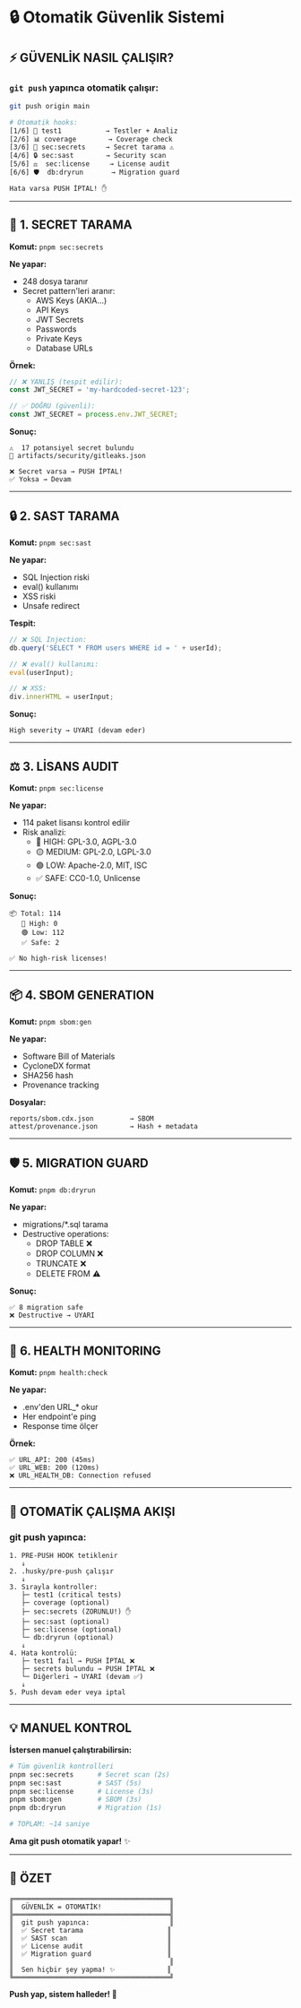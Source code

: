 # 🔒 Otomatik Güvenlik Sistemi

## ⚡ GÜVENLİK NASIL ÇALIŞIR?

### **`git push` yapınca otomatik çalışır:**

```bash
git push origin main

# Otomatik hooks:
[1/6] 🧪 test1           → Testler + Analiz
[2/6] 📊 coverage        → Coverage check
[3/6] 🔐 sec:secrets     → Secret tarama ⚠️
[4/6] 🔒 sec:sast        → Security scan
[5/6] ⚖️  sec:license     → License audit
[6/6] 🛡️  db:dryrun       → Migration guard

Hata varsa PUSH İPTAL! ✋
```

---

## 🔐 1. SECRET TARAMA

**Komut:** `pnpm sec:secrets`

**Ne yapar:**

- 248 dosya taranır
- Secret pattern'leri aranır:
  - AWS Keys (AKIA...)
  - API Keys
  - JWT Secrets
  - Passwords
  - Private Keys
  - Database URLs

**Örnek:**

```javascript
// ❌ YANLIŞ (tespit edilir):
const JWT_SECRET = 'my-hardcoded-secret-123';

// ✅ DOĞRU (güvenli):
const JWT_SECRET = process.env.JWT_SECRET;
```

**Sonuç:**

```
⚠️  17 potansiyel secret bulundu
📁 artifacts/security/gitleaks.json

❌ Secret varsa → PUSH İPTAL!
✅ Yoksa → Devam
```

---

## 🔒 2. SAST TARAMA

**Komut:** `pnpm sec:sast`

**Ne yapar:**

- SQL Injection riski
- eval() kullanımı
- XSS riski
- Unsafe redirect

**Tespit:**

```javascript
// ❌ SQL Injection:
db.query('SELECT * FROM users WHERE id = ' + userId);

// ❌ eval() kullanımı:
eval(userInput);

// ❌ XSS:
div.innerHTML = userInput;
```

**Sonuç:**

```
High severity → UYARI (devam eder)
```

---

## ⚖️ 3. LİSANS AUDIT

**Komut:** `pnpm sec:license`

**Ne yapar:**

- 114 paket lisansı kontrol edilir
- Risk analizi:
  - 🔴 HIGH: GPL-3.0, AGPL-3.0
  - 🟡 MEDIUM: GPL-2.0, LGPL-3.0
  - 🟢 LOW: Apache-2.0, MIT, ISC
  - ✅ SAFE: CC0-1.0, Unlicense

**Sonuç:**

```
📦 Total: 114
   🔴 High: 0
   🟢 Low: 112
   ✅ Safe: 2

✅ No high-risk licenses!
```

---

## 📦 4. SBOM GENERATION

**Komut:** `pnpm sbom:gen`

**Ne yapar:**

- Software Bill of Materials
- CycloneDX format
- SHA256 hash
- Provenance tracking

**Dosyalar:**

```
reports/sbom.cdx.json         → SBOM
attest/provenance.json        → Hash + metadata
```

---

## 🛡️ 5. MIGRATION GUARD

**Komut:** `pnpm db:dryrun`

**Ne yapar:**

- migrations/\*.sql tarama
- Destructive operations:
  - DROP TABLE ❌
  - DROP COLUMN ❌
  - TRUNCATE ❌
  - DELETE FROM ⚠️

**Sonuç:**

```
✅ 8 migration safe
❌ Destructive → UYARI
```

---

## 🏥 6. HEALTH MONITORING

**Komut:** `pnpm health:check`

**Ne yapar:**

- .env'den URL\_\* okur
- Her endpoint'e ping
- Response time ölçer

**Örnek:**

```
✅ URL_API: 200 (45ms)
✅ URL_WEB: 200 (120ms)
❌ URL_HEALTH_DB: Connection refused
```

---

## 🔄 OTOMATİK ÇALIŞMA AKIŞI

### **git push yapınca:**

```
1. PRE-PUSH HOOK tetiklenir
   ↓
2. .husky/pre-push çalışır
   ↓
3. Sırayla kontroller:
   ├─ test1 (critical tests)
   ├─ coverage (optional)
   ├─ sec:secrets (ZORUNLU!) ✋
   ├─ sec:sast (optional)
   ├─ sec:license (optional)
   └─ db:dryrun (optional)
   ↓
4. Hata kontrolü:
   ├─ test1 fail → PUSH İPTAL ❌
   ├─ secrets bulundu → PUSH İPTAL ❌
   └─ Diğerleri → UYARI (devam ✅)
   ↓
5. Push devam eder veya iptal
```

---

## 💡 MANUEL KONTROL

**İstersen manuel çalıştırabilirsin:**

```bash
# Tüm güvenlik kontrolleri
pnpm sec:secrets      # Secret scan (2s)
pnpm sec:sast         # SAST (5s)
pnpm sec:license      # License (3s)
pnpm sbom:gen         # SBOM (3s)
pnpm db:dryrun        # Migration (1s)

# TOPLAM: ~14 saniye
```

**Ama git push otomatik yapar!** ✨

---

## 🎯 ÖZET

```
╔═══════════════════════════════════════╗
║  GÜVENLİK = OTOMATİK!                 ║
╠═══════════════════════════════════════╣
║  git push yapınca:                    ║
║  ✅ Secret tarama                     ║
║  ✅ SAST scan                         ║
║  ✅ License audit                     ║
║  ✅ Migration guard                   ║
║                                       ║
║  Sen hiçbir şey yapma! ✨             ║
╚═══════════════════════════════════════╝
```

**Push yap, sistem halleder! 🚀**
